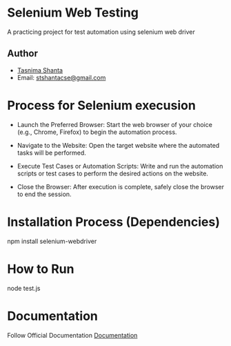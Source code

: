 
# Selenium Web Testing
A practicing project for test automation using selenium web driver


## Author
- [Tasnima Shanta](https://github.com/shantacse)
- Email: stshantacse@gmail.com


# Process for Selenium execusion
- Launch the Preferred Browser: Start the web browser of your choice (e.g., Chrome, Firefox) to begin the automation process.

- Navigate to the Website: Open the target website where the automated tasks will be performed.

- Execute Test Cases or Automation Scripts: Write and run the automation scripts or test cases to perform the desired actions on the website.

- Close the Browser: After execution is complete, safely close the browser to end the session.

# Installation Process (Dependencies)
npm install selenium-webdriver

# How to Run
node test.js

# Documentation
Follow Official Documentation
[Documentation](https://www.selenium.dev/documentation/webdriver/)

